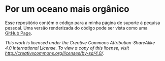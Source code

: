 # Por um oceano mais orgânico

Esse repositório contém o código para a minha página de suporte à pequisa pessoal.
Uma versão renderizada do código pode ser vista como uma
[GitHub Page](http://juoceano.github.io/por-um-oceano-mais-organico).


*This work is licensed under the Creative Commons Attribution-ShareAlike 4.0 International License.  To view a copy of this license, visit http://creativecommons.org/licenses/by-sa/4.0/.*
